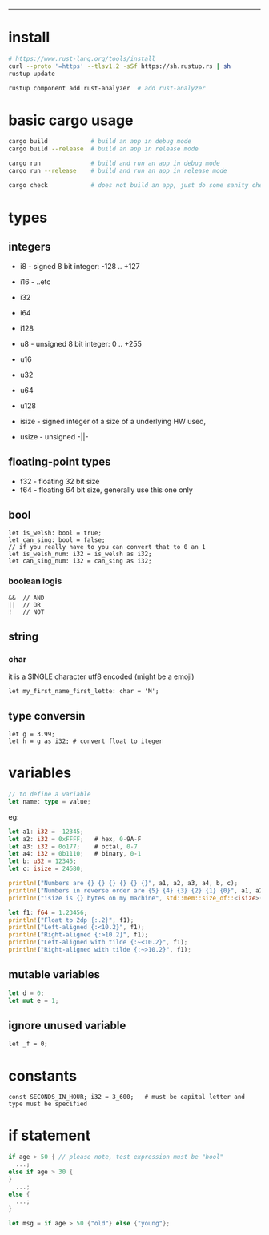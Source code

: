 ---
# install
```sh
# https://www.rust-lang.org/tools/install
curl --proto '=https' --tlsv1.2 -sSf https://sh.rustup.rs | sh
rustup update

rustup component add rust-analyzer  # add rust-analyzer
```

# basic cargo usage
```sh
cargo build            # build an app in debug mode
cargo build --release  # build an app in release mode

cargo run              # build and run an app in debug mode
cargo run --release    # build and run an app in release mode

cargo check            # does not build an app, just do some sanity checking
```

# types

## integers
- i8 - signed 8 bit integer: -128 .. +127
- i16 - ..etc
- i32
- i64
- i128
- u8 - unsigned 8 bit integer: 0 .. +255
- u16
- u32
- u64
- u128

- isize - signed integer of a size of a underlying HW used, 
- usize - unsigned -||-

## floating-point types
- f32 - floating 32 bit size 
- f64 - floating 64 bit size, generally use this one only

## bool
```
let is_welsh: bool = true;
let can_sing: bool = false;
// if you really have to you can convert that to 0 an 1 
let is_welsh_num: i32 = is_welsh as i32;
let can_sing_num: i32 = can_sing as i32;
```

### boolean logis
```
&&  // AND 
||  // OR
!   // NOT
```

## string
### char
it is a SINGLE character utf8 encoded (might be a emoji)
```
let my_first_name_first_lette: char = 'M';
```

## type conversin
```
let g = 3.99;
let h = g as i32; # convert float to iteger
```

# variables
```rust
// to define a variable
let name: type = value;
```

eg:
```rust
let a1: i32 = -12345;
let a2: i32 = 0xFFFF;   # hex, 0-9A-F
let a3: i32 = 0o177;    # octal, 0-7
let a4: i32 = 0b1110;   # binary, 0-1
let b: u32 = 12345;
let c: isize = 24680;

println!("Numbers are {} {} {} {} {} {}", a1, a2, a3, a4, b, c);
println!("Numbers in reverse order are {5} {4} {3} {2} {1} {0}", a1, a2, a3, a4, b, c);
println!("isize is {} bytes on my machine", std::mem::size_of::<isize>());

let f1: f64 = 1.23456;
println!("Float to 2dp {:.2}", f1);
println!("Left-aligned {:<10.2}", f1);
println!("Right-aligned {:>10.2}", f1);
println!("Left-aligned with tilde {:~<10.2}", f1);
println!("Right-aligned with tilde {:~>10.2}", f1);
```

## mutable variables
```rust
let d = 0;
let mut e = 1;
```

## ignore unused variable
```
let _f = 0;
```

# constants
```
const SECONDS_IN_HOUR; i32 = 3_600;   # must be capital letter and type must be specified
```

# if statement
```rust
if age > 50 { // please note, test expression must be "bool"
  ...;
else if age > 30 {
}
  ...;
else {
  ...;
}

let msg = if age > 50 {"old"} else {"young"};
```